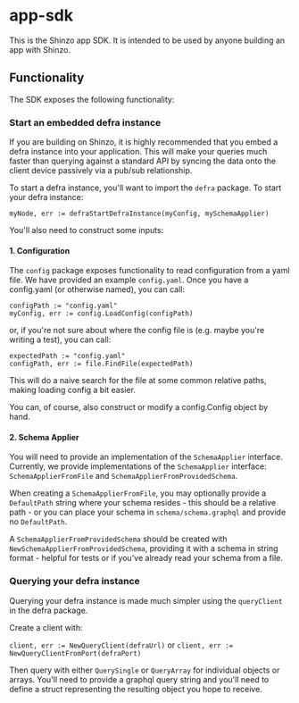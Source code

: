 # app-sdk

This is the Shinzo app SDK. It is intended to be used by anyone building an app with Shinzo.

## Functionality

The SDK exposes the following functionality:

### Start an embedded defra instance

If you are building on Shinzo, it is highly recommended that you embed a defra instance into your application. This will make your queries much faster than querying against a standard API by syncing the data onto the client device passively via a pub/sub relationship. 

To start a defra instance, you'll want to import the `defra` package. To start your defra instance:

`myNode, err := defraStartDefraInstance(myConfig, mySchemaApplier)`

You'll also need to construct some inputs:

#### 1. Configuration

The `config` package exposes functionality to read configuration from a yaml file. We have provided an example `config.yaml`. Once you have a config.yaml (or otherwise named), you can call:

```
configPath := "config.yaml"
myConfig, err := config.LoadConfig(configPath)
```

or, if you're not sure about where the config file is (e.g. maybe you're writing a test), you can call:

```
expectedPath := "config.yaml"
configPath, err := file.FindFile(expectedPath)
```

This will do a naive search for the file at some common relative paths, making loading config a bit easier.

You can, of course, also construct or modify a config.Config object by hand.

#### 2. Schema Applier

You will need to provide an implementation of the `SchemaApplier` interface. Currently, we provide implementations of the `SchemaApplier` interface: `SchemaApplierFromFile` and `SchemaApplierFromProvidedSchema`.

When creating a `SchemaApplierFromFile`, you may optionally provide a `DefaultPath` string where your schema resides - this should be a relative path - or you can place your schema in `schema/schema.graphql` and provide no `DefaultPath`.

A `SchemaApplierFromProvidedSchema` should be created with `NewSchemaApplierFromProvidedSchema`, providing it with a schema in string format - helpful for tests or if you've already read your schema from a file.

### Querying your defra instance

Querying your defra instance is made much simpler using the `queryClient` in the defra package.

Create a client with:

`client, err := NewQueryClient(defraUrl)`
or
`client, err := NewQueryClientFromPort(defraPort)`

Then query with either `QuerySingle` or `QueryArray` for individual objects or arrays. You'll need to provide a graphql query string and you'll need to define a struct representing the resulting object you hope to receive.